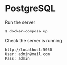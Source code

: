 # PostgreSQL

Run the server
```bash
$ docker-compose up
```

Check the server is running
```
http://localhost:5050
User: admin@mail.com
Pass: admin
```
